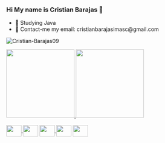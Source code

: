 ### Hi My name is Cristian Barajas 👋

<ul>
  <li>🌱 Studying Java</li>
  <li>📖 Contact-me my email: cristianbarajasimasc@gmail.com</li>
</ul>
<p align="left"> <img src="https://komarev.com/ghpvc/?username=Cristian-Barajas09&label=Profile%20views&color=0e75b6&style=flat" alt="Cristian-Barajas09" /> </p>

<div>
  <a href="https://github.com/Cristian-Barajas09">
  <img height="180em" src="https://github-readme-stats.vercel.app/api?username=Cristian-Barajas09&show_icons=true&include_all_commits=true&count_private=true"/>
  <img height="180em" src="https://github-readme-stats-eight-theta.vercel.app/api/top-langs/?username=Cristian-Barajas09&layout=compact&langs_count=8&theme=tokyonight"/>
</div>
<div style="display:inline_block"><br>
  <a href="https://github.com/Cristian-Barajas09?tab=repositories&q=&type=&language=python&sort=">
    <img src="https://cdn.jsdelivr.net/gh/devicons/devicon/icons/javascript/javascript-original.svg" height="30" width="40" align="center"/>
  </a>
  <img src="https://cdn.jsdelivr.net/gh/devicons/devicon/icons/nodejs/nodejs-original.svg" height="30" width="40" align="center" />
  <a href="https://github.com/Cristian-Barajas09?tab=repositories&q=&type=&language=java&sort=">  
    <img src="https://cdn.jsdelivr.net/gh/devicons/devicon/icons/java/java-original.svg" height="30" width="40" align="center"/>
  </a>
    <img src="https://cdn.jsdelivr.net/gh/devicons/devicon/icons/mysql/mysql-original-wordmark.svg" height="30" width="40" align="center"/>
  <a href="https://github.com/Cristian-Barajas09?tab=repositories&q=&type=&language=python&sort=">
    <img src="https://cdn.jsdelivr.net/gh/devicons/devicon/icons/python/python-original.svg" height="30" width="40" align="center"/>
  </a>
</div>
